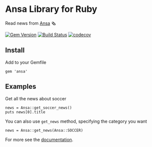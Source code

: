# Ansa Library for Ruby

Read news from [Ansa](http://www.ansa.it) 🗞

[![Gem Version](https://badge.fury.io/rb/ansa.svg)](https://badge.fury.io/rb/ansa)
[![Build Status](https://travis-ci.org/astagi/ruby-ansa.svg?branch=master)](https://travis-ci.org/astagi/ruby-ansa)
[![codecov](https://codecov.io/gh/astagi/ruby-ansa/branch/master/graph/badge.svg)](https://codecov.io/gh/astagi/ruby-ansa)

## Install

Add to your Gemfile

    gem 'ansa'

## Examples

Get all the news about soccer

    news = Ansa::get_soccer_news()
    puts news[0].title

You can also use `get_news` method, specifying the category you want

    news = Ansa::get_news(Ansa::SOCCER)

For more see the [documentation](https://www.rubydoc.info/gems/ansa/1.1.1/).
